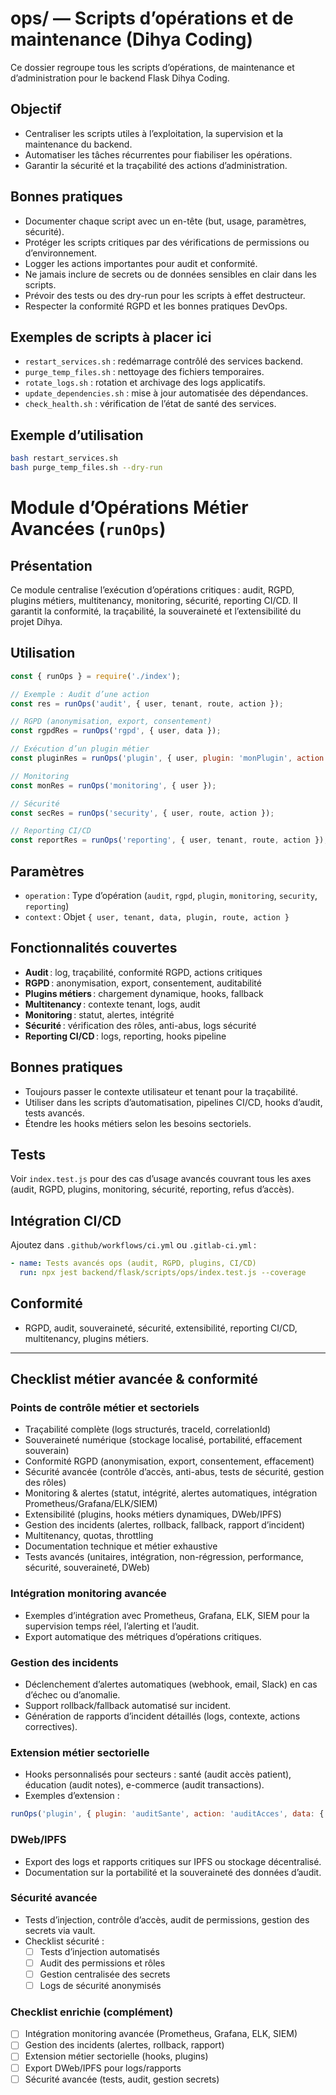 # ops/ — Scripts d’opérations et de maintenance (Dihya Coding)

Ce dossier regroupe tous les scripts d’opérations, de maintenance et d’administration pour le backend Flask Dihya Coding.

## Objectif

- Centraliser les scripts utiles à l’exploitation, la supervision et la maintenance du backend.
- Automatiser les tâches récurrentes pour fiabiliser les opérations.
- Garantir la sécurité et la traçabilité des actions d’administration.

## Bonnes pratiques

- Documenter chaque script avec un en-tête (but, usage, paramètres, sécurité).
- Protéger les scripts critiques par des vérifications de permissions ou d’environnement.
- Logger les actions importantes pour audit et conformité.
- Ne jamais inclure de secrets ou de données sensibles en clair dans les scripts.
- Prévoir des tests ou des dry-run pour les scripts à effet destructeur.
- Respecter la conformité RGPD et les bonnes pratiques DevOps.

## Exemples de scripts à placer ici

- `restart_services.sh` : redémarrage contrôlé des services backend.
- `purge_temp_files.sh` : nettoyage des fichiers temporaires.
- `rotate_logs.sh` : rotation et archivage des logs applicatifs.
- `update_dependencies.sh` : mise à jour automatisée des dépendances.
- `check_health.sh` : vérification de l’état de santé des services.

## Exemple d’utilisation

```bash
bash restart_services.sh
bash purge_temp_files.sh --dry-run
````

# Module d’Opérations Métier Avancées (`runOps`)

## Présentation
Ce module centralise l’exécution d’opérations critiques : audit, RGPD, plugins métiers, multitenancy, monitoring, sécurité, reporting CI/CD. Il garantit la conformité, la traçabilité, la souveraineté et l’extensibilité du projet Dihya.

## Utilisation
```js
const { runOps } = require('./index');

// Exemple : Audit d’une action
const res = runOps('audit', { user, tenant, route, action });

// RGPD (anonymisation, export, consentement)
const rgpdRes = runOps('rgpd', { user, data });

// Exécution d’un plugin métier
const pluginRes = runOps('plugin', { user, plugin: 'monPlugin', action: 'do', data });

// Monitoring
const monRes = runOps('monitoring', { user });

// Sécurité
const secRes = runOps('security', { user, route, action });

// Reporting CI/CD
const reportRes = runOps('reporting', { user, tenant, route, action });
```

## Paramètres
- `operation` : Type d’opération (`audit`, `rgpd`, `plugin`, `monitoring`, `security`, `reporting`)
- `context` : Objet `{ user, tenant, data, plugin, route, action }`

## Fonctionnalités couvertes
- **Audit** : log, traçabilité, conformité RGPD, actions critiques
- **RGPD** : anonymisation, export, consentement, auditabilité
- **Plugins métiers** : chargement dynamique, hooks, fallback
- **Multitenancy** : contexte tenant, logs, audit
- **Monitoring** : statut, alertes, intégrité
- **Sécurité** : vérification des rôles, anti-abus, logs sécurité
- **Reporting CI/CD** : logs, reporting, hooks pipeline

## Bonnes pratiques
- Toujours passer le contexte utilisateur et tenant pour la traçabilité.
- Utiliser dans les scripts d’automatisation, pipelines CI/CD, hooks d’audit, tests avancés.
- Étendre les hooks métiers selon les besoins sectoriels.

## Tests
Voir `index.test.js` pour des cas d’usage avancés couvrant tous les axes (audit, RGPD, plugins, monitoring, sécurité, reporting, refus d’accès).

## Intégration CI/CD
Ajoutez dans `.github/workflows/ci.yml` ou `.gitlab-ci.yml` :
```yaml
- name: Tests avancés ops (audit, RGPD, plugins, CI/CD)
  run: npx jest backend/flask/scripts/ops/index.test.js --coverage
```

## Conformité
- RGPD, audit, souveraineté, sécurité, extensibilité, reporting CI/CD, multitenancy, plugins métiers.

---

## Checklist métier avancée & conformité

### Points de contrôle métier et sectoriels
- Traçabilité complète (logs structurés, traceId, correlationId)
- Souveraineté numérique (stockage localisé, portabilité, effacement souverain)
- Conformité RGPD (anonymisation, export, consentement, effacement)
- Sécurité avancée (contrôle d’accès, anti-abus, tests de sécurité, gestion des rôles)
- Monitoring & alertes (statut, intégrité, alertes automatiques, intégration Prometheus/Grafana/ELK/SIEM)
- Extensibilité (plugins, hooks métiers dynamiques, DWeb/IPFS)
- Gestion des incidents (alertes, rollback, fallback, rapport d’incident)
- Multitenancy, quotas, throttling
- Documentation technique et métier exhaustive
- Tests avancés (unitaires, intégration, non-régression, performance, sécurité, souveraineté, DWeb)

### Intégration monitoring avancée
- Exemples d’intégration avec Prometheus, Grafana, ELK, SIEM pour la supervision temps réel, l’alerting et l’audit.
- Export automatique des métriques d’opérations critiques.

### Gestion des incidents
- Déclenchement d’alertes automatiques (webhook, email, Slack) en cas d’échec ou d’anomalie.
- Support rollback/fallback automatisé sur incident.
- Génération de rapports d’incident détaillés (logs, contexte, actions correctives).

### Extension métier sectorielle
- Hooks personnalisés pour secteurs : santé (audit accès patient), éducation (audit notes), e-commerce (audit transactions).
- Exemples d’extension :
```js
runOps('plugin', { plugin: 'auditSante', action: 'auditAcces', data: { patientId } });
```

### DWeb/IPFS
- Export des logs et rapports critiques sur IPFS ou stockage décentralisé.
- Documentation sur la portabilité et la souveraineté des données d’audit.

### Sécurité avancée
- Tests d’injection, contrôle d’accès, audit de permissions, gestion des secrets via vault.
- Checklist sécurité :
  - [ ] Tests d’injection automatisés
  - [ ] Audit des permissions et rôles
  - [ ] Gestion centralisée des secrets
  - [ ] Logs de sécurité anonymisés

### Checklist enrichie (complément)
- [ ] Intégration monitoring avancée (Prometheus, Grafana, ELK, SIEM)
- [ ] Gestion des incidents (alertes, rollback, rapport)
- [ ] Extension métier sectorielle (hooks, plugins)
- [ ] Export DWeb/IPFS pour logs/rapports
- [ ] Sécurité avancée (tests, audit, gestion secrets)
